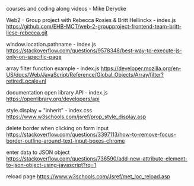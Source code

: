 courses and coding along videos - Mike Derycke

Web2 - Group project with Rebecca Rosies & Britt Hellinckx - index.js
    https://github.com/EHB-MCT/web-2-groupproject-frontend-team-britt-liese-rebecca.git

window.location.pathname - index.js
    https://stackoverflow.com/questions/9578348/best-way-to-execute-js-only-on-specific-page 

array filter function example - index.js
    https://developer.mozilla.org/en-US/docs/Web/JavaScript/Reference/Global_Objects/Array/filter?retiredLocale=nl

documentation open library API - index.js
    https://openlibrary.org/developers/api

style.display = "inherit" - index.css
    https://www.w3schools.com/jsref/prop_style_display.asp

delete border when clicking on form input 
    https://stackoverflow.com/questions/3397113/how-to-remove-focus-border-outline-around-text-input-boxes-chrome 

enter data to JSON object 
    https://stackoverflow.com/questions/736590/add-new-attribute-element-to-json-object-using-javascript?rq=1

reload page 
    https://www.w3schools.com/Jsref/met_loc_reload.asp 